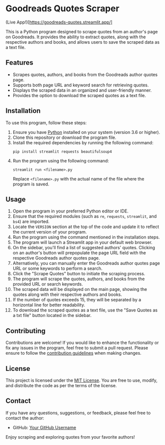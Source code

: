 # Goodreads Quotes Scraper

(Live App!)[https://goodreads-quotes.streamlit.app/]

This is a Python program designed to scrape quotes from an author's page on Goodreads. It provides the ability to extract quotes, along with the respective authors and books, and allows users to save the scraped data as a text file.

## Features

- Scrapes quotes, authors, and books from the Goodreads author quotes page.
- Supports both page URL and keyword search for retrieving quotes.
- Displays the scraped data in an organized and user-friendly manner.
- Provides the option to download the scraped quotes as a text file.

## Installation

To use this program, follow these steps:

1. Ensure you have [Python](https://www.python.org/) installed on your system (version 3.6 or higher).
2. Clone this repository or download the program file.
3. Install the required dependencies by running the following command:
   ```
   pip install streamlit requests beautifulsoup4
   ```
4. Run the program using the following command:
   ```
   streamlit run <filename>.py
   ```
   Replace `<filename>.py` with the actual name of the file where the program is saved.

## Usage

1. Open the program in your preferred Python editor or IDE.
2. Ensure that the required modules (such as `re`, `requests`, `streamlit`, and `bs4`) are imported.
3. Locate the `VERSION` section at the top of the code and update it to reflect the current version of your program.
4. Run the program using the command mentioned in the installation steps.
5. The program will launch a Streamlit app in your default web browser.
6. On the sidebar, you'll find a list of suggested authors' quotes. Clicking on an author's button will prepopulate the page URL field with the respective Goodreads author quotes page.
7. Alternatively, you can manually enter the Goodreads author quotes page URL or some keywords to perform a search.
8. Click the "Scrape Quotes" button to initiate the scraping process.
9. The program will scrape the quotes, authors, and books from the provided URL or search keywords.
10. The scraped data will be displayed on the main page, showing the quotes along with their respective authors and books.
11. If the number of quotes exceeds 15, they will be separated by a horizontal line for better readability.
12. To download the scraped quotes as a text file, use the "Save Quotes as a txt file" button located in the sidebar.

## Contributing

Contributions are welcome! If you would like to enhance the functionality or fix any issues in the program, feel free to submit a pull request. Please ensure to follow the [contribution guidelines](CONTRIBUTING.md) when making changes.

## License

This project is licensed under the [MIT License](LICENSE). You are free to use, modify, and distribute the code as per the terms of the license.

## Contact

If you have any questions, suggestions, or feedback, please feel free to contact the author:

- GitHub: [Your GitHub Username](https://github.com/YourGitHubUsername)

Enjoy scraping and exploring quotes from your favorite authors!
